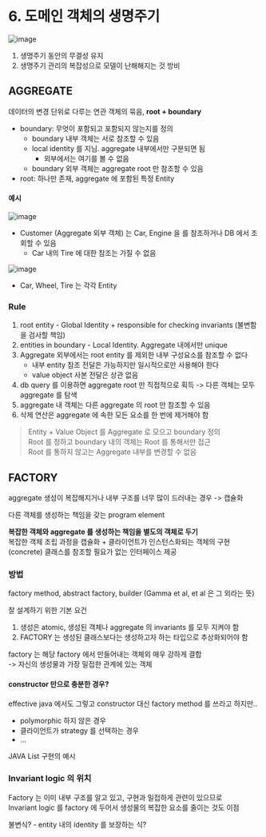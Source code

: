 # 6. 도메인 객체의 생명주기
![image](https://user-images.githubusercontent.com/10507662/127336163-d18b28f1-c429-41e0-b58c-2ccf8d681540.png)

1. 생명주기 동안의 무결성 유지
2. 생명주기 관리의 복잡성으로 모델이 난해해지는 것 방비

## AGGREGATE
데이터의 변경 단위로 다루는 연관 객체의 묶음, **root + boundary**

- boundary: 무엇이 포함되고 포함되지 않는지를 정의
  - boundary 내부 객체는 서로 참조할 수 있음
  - local identity 를 지님. aggregate 내부에서만 구분되면 됨
    - 외부에서는 여기를 볼 수 없음
  - boundary 외부 객체는 aggregate root 만 참조할 수 있음
- root: 하나만 존재, aggregate 에 포함된 특정 Entity

#### 예시
![image](https://user-images.githubusercontent.com/10507662/127338199-f4467650-a877-43a0-afcb-b1a0b47e2533.png)
- Customer (Aggregate 외부 객체) 는 Car, Engine 을 를 참조하거나 DB 에서 조회할 수 있음
  - Car 내의 Tire 에 대한 참조는 가질 수 없음

![image](https://user-images.githubusercontent.com/10507662/127338582-14bc85c8-ca68-4604-9700-465891d9e2fc.png)
- Car, Wheel, Tire 는 각각 Entity

### Rule
1. root entity - Global Identity + responsible for checking invariants (불변함을 검사할 책임)
2. entities in boundary - Local Identity. Aggregate 내에서만 unique
3. Aggregate 외부에서는 root entity 를 제외한 내부 구성요소를 참조할 수 없다
    - 내부 entity 참조 전달은 가능하지만 일시적으로만 사용해야 한다
    - value object 사본 전달은 상관 없음
4. db query 를 이용하면 aggregate root 만 직접적으로 획득 -> 다른 객체는 모두 aggregate 를 탐색
5. aggregate 내 객체는 다른 aggregate 의 root 만 참조할 수 있음
6. 삭제 연산은 aggregate 에 속한 모든 요소를 한 번에 제거해야 함

> Entity + Value Object 를 Aggregate 로 모으고 boundary 정의  
> Root 를 정하고 boundary 내의 객체는 Root 를 통해서만 접근  
> Root 를 통하지 않고는 Aggregate 내부를 변경할 수 없음

## FACTORY
aggregate 생성이 복잡해지거나 내부 구조를 너무 많이 드러내는 경우 -> 캡슐화

다른 객체를 생성하는 책임을 갖는 program element

**복잡한 객체와 aggregate 를 생성하는 책임을 별도의 객체로 두기**  
복잡한 객체 조립 과정을 캡슐화 + 클라이언트가 인스턴스화되는 객체의 구현(concrete) 클래스를 참조할 필요가 없는 인터페이스 제공

### 방법
factory method, abstract factory, builder (Gamma et al, et al 은 그 외라는 뜻)

잘 설계하기 위한 기본 요건

1. 생성은 atomic, 생성된 객체나 aggregate 의 invariants 를 모두 지켜야 함
2. FACTORY 는 생성된 클래스보다는 생성하고자 하는 타입으로 추상화되어야 함

factory 는 해당 factory 에서 만들어내는 객체외 매우 강하게 결합  
-> 자신의 생성물과 가장 밀접한 관계에 있는 객체

#### constructor 만으로 충분한 경우?
effective java 에서도 그렇고 constructor 대신 factory method 를 쓰라고 하지만..

- polymorphic 하지 않은 경우
- 클라이언트가 strategy 를 선택하는 경우
- ...

JAVA List 구현의 예시

### Invariant logic 의 위치
Factory 는 이미 내부 구조를 알고 있고, 구현과 밀접하게 관련이 있으므로  
Invariant logic 를 factory 에 두어서 생성물의 복잡한 요소를 줄이는 것도 이점

불변식? - entity 내의 identity 를 보장하는 식?